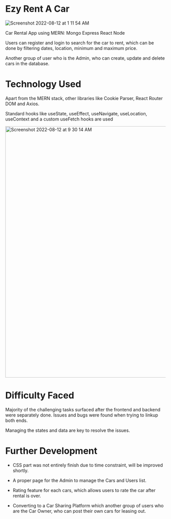 # Ezy Rent A Car

![Screenshot 2022-08-12 at 1 11 54 AM](https://user-images.githubusercontent.com/85674752/184194002-a5912dc3-9cc3-4d28-8e88-310c954f61ca.png)

Car Rental App using MERN:
Mongo 
Express 
React
Node

Users can register and login to search for the car to rent, which can be done by filtering dates, location, minimum and maximum price.

Another group of user who is the Admin, who can create, update and delete cars in the database.


# Technology Used

Apart from the MERN stack, other libraries like Cookie Parser, React Router DOM and Axios.

Standard hooks like useState, useEffect, useNavigate, useLocation, useContext and a custom useFetch hooks are used

<img width="788" alt="Screenshot 2022-08-12 at 9 30 14 AM" src="https://user-images.githubusercontent.com/85674752/184268991-e211f129-dac1-46b0-a11d-ecf4fa693e5a.png">


# Difficulty Faced

Majority of the challenging tasks surfaced after the frontend and backend were separately done. Issues and bugs were found when trying to linkup both ends.

Managing the states and data are key to resolve the issues.


# Further Development

- CSS part was not entirely finish due to time constraint, will be improved shortly.

- A proper page for the Admin to manage the Cars and Users list.

- Rating feature for each cars, which allows users to rate the car after rental is over.

- Converting to a Car Sharing Platform which another group of users who are the Car Owner, who can post their own cars for leasing out. 


